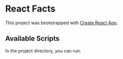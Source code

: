 # React Facts
This project was bootstrapped with [Create React App](https://github.com/facebook/create-react-app).

## Available Scripts

In the project directory, you can run:






